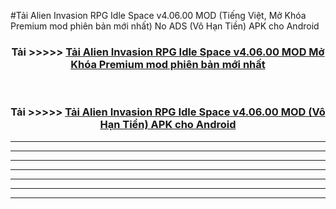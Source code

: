 #Tải Alien Invasion RPG Idle Space v4.06.00 MOD (Tiếng Việt, Mở Khóa Premium mod phiên bản mới nhất) No ADS (Vô Hạn Tiền) APK cho Android



<div align="center">
<h3>Tải >>>>> <a href="https://roarman.web.app/?vt=Alien Invasion RPG Idle Space v4.06.00">Tải Alien Invasion RPG Idle Space v4.06.00 MOD Mở Khóa Premium mod phiên bản mới nhất</a></h3><br>

<h3>Tải >>>>> <a href="https://roarman.web.app/?vt=Alien Invasion RPG Idle Space v4.06.00">Tải Alien Invasion RPG Idle Space v4.06.00 MOD (Vô Hạn Tiền) APK cho Android</a></h3>
</div>


----------------------------------------------------------

----------------------------------------------------------

----------------------------------------------------------

----------------------------------------------------------

----------------------------------------------------------

----------------------------------------------------------

----------------------------------------------------------

